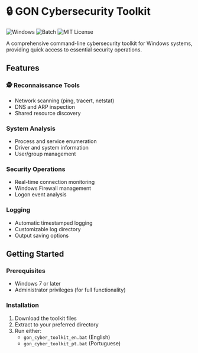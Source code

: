 # 🔒 GON Cybersecurity Toolkit

![Windows](https://img.shields.io/badge/Windows-0078D6?logo=windows&logoColor=white)
![Batch](https://img.shields.io/badge/Batch-4D4D4D?logo=gnubash&logoColor=white)
![MIT License](https://img.shields.io/badge/License-MIT-green.svg)

A comprehensive command-line cybersecurity toolkit for Windows systems, providing quick access to essential security operations.

## Features

### 🕵️ Reconnaissance Tools

- Network scanning (ping, tracert, netstat)
- DNS and ARP inspection
- Shared resource discovery

### System Analysis

- Process and service enumeration
- Driver and system information
- User/group management

### Security Operations

- Real-time connection monitoring
- Windows Firewall management
- Logon event analysis

### Logging

- Automatic timestamped logging
- Customizable log directory
- Output saving options

## Getting Started

### Prerequisites

- Windows 7 or later
- Administrator privileges (for full functionality)

### Installation

1. Download the toolkit files
2. Extract to your preferred directory
3. Run either:
   - `gon_cyber_toolkit_en.bat` (English)
   - `gon_cyber_toolkit_pt.bat` (Portuguese)
